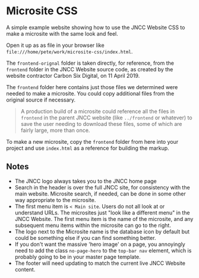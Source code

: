 Microsite CSS
=============

A simple example website showing how to use the JNCC Website CSS to make a microsite with the same look and feel.

Open it up as as file in your browser like `file:///home/pete/work/microsite-css/index.html`.

The `frontend-orignal` folder is taken directly, for reference, from the `frontend` folder in the JNCC Website source code, as created by the website contractor Carbon Six Digital, on 11 April 2019.

The `frontend` folder here contains just those files we determined were needed to make a microsite. You could copy additional files from the original source if necessary.

> A production build of a microsite could reference all the files in `frontend` in the parent JNCC website (like `../frontend` or whatever) to save the user needing to download these files, some of which are fairly large, more than once.

To make a new microsite, copy the `frontend` folder from here into your project and use `index.html` as a reference for building the markup.

Notes
-----

- The JNCC logo always takes you to the JNCC home page
- Search in the header is over the full JNCC site, for consistency with the main website. Microsite search, if needed, can be done in some other way appropriate to the microsite.
- The first menu item is `< Main site`. Users do not all look at or understand URLs. The microsites just "look like a different menu" in the JNCC Website. The first menu item is the name of the microsite, and any subsequent menu items within the microsite can go to the right.
- The logo next to the Microsite name is the database icon by default but could be something else if you can find something better.
- If you don't want the massive 'hero image' on a page, you annoyingly need to add the class `no-page-hero` to the `top-bar nav` element, which is probably going to be in your master page template.
- The footer will need updating to match the current live JNCC Website content.
